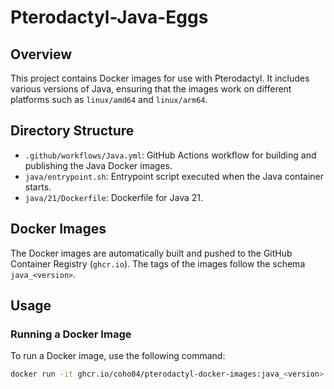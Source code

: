 # Pterodactyl-Java-Eggs

## Overview

This project contains Docker images for use with Pterodactyl. It includes various versions of Java, ensuring that the images work on different platforms such as `linux/amd64` and `linux/arm64`.

## Directory Structure

- `.github/workflows/Java.yml`: GitHub Actions workflow for building and publishing the Java Docker images.
- `java/entrypoint.sh`: Entrypoint script executed when the Java container starts.
- `java/21/Dockerfile`: Dockerfile for Java 21.

## Docker Images

The Docker images are automatically built and pushed to the GitHub Container Registry (`ghcr.io`). The tags of the images follow the schema `java_<version>`.

## Usage

### Running a Docker Image

To run a Docker image, use the following command:

```sh
docker run -it ghcr.io/coho04/pterodactyl-docker-images:java_<version>
```